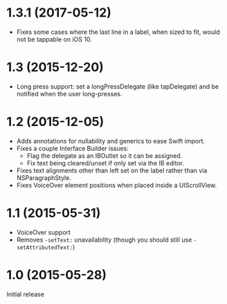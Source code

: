 # 1.3.1 (2017-05-12)

- Fixes some cases where the last line in a label, when sized to fit, would not be tappable on iOS 10.

# 1.3 (2015-12-20)

- Long press support: set a longPressDelegate (like tapDelegate) and be notified when the user long-presses.

# 1.2 (2015-12-05)

- Adds annotations for nullability and generics to ease Swift import.
- Fixes a couple Interface Builder issues:
    - Flag the delegate as an IBOutlet so it can be assigned.
    - Fix text being cleared/unset if only set via the IB editor.
- Fixes text alignments other than left set on the label rather than via NSParagraphStyle.
- Fixes VoiceOver element positions when placed inside a UIScrollView.

# 1.1 (2015-05-31)

- VoiceOver support
- Removes `-setText:` unavailability (though you should still use `-setAttributedText:`)

# 1.0 (2015-05-28)

Initial release
